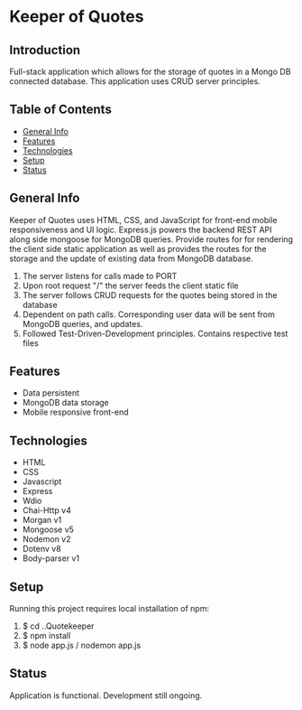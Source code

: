 # Keeper of Quotes

## Introduction

Full-stack application which allows for the storage of quotes in a Mongo DB connected database. This application uses CRUD server principles.

## Table of Contents

- [General Info](#general-info)
- [Features](#features)
- [Technologies](#technologies)
- [Setup](#setup)
- [Status](#status)

## General Info

Keeper of Quotes uses HTML, CSS, and JavaScript for front-end mobile responsiveness and UI logic. Express.js powers the backend REST API along side mongoose for MongoDB queries. Provide routes for for rendering the client side static application as well as provides the routes for the storage and the update of existing data from MongoDB database.

1. The server listens for calls made to PORT
2. Upon root request "/" the server feeds the client static file
3. The server follows CRUD requests for the quotes being stored in the database
4. Dependent on path calls. Corresponding user data will be sent from MongoDB queries, and updates.
5. Followed Test-Driven-Development principles. Contains respective test files

## Features

- Data persistent
- MongoDB data storage
- Mobile responsive front-end

## Technologies

- HTML
- CSS
- Javascript
- Express
- Wdio
- Chai-Http v4
- Morgan v1
- Mongoose v5
- Nodemon v2
- Dotenv v8
- Body-parser v1

## Setup

Running this project requires local installation of npm:

1. $ cd ..Quotekeeper
2. $ npm install
3. $ node app.js / nodemon app.js

## Status

Application is functional. Development still ongoing.

